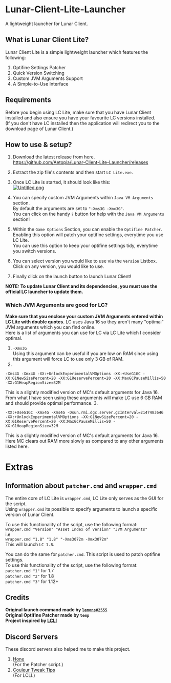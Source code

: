 # Lunar-Client-Lite-Launcher
A lightweight launcher for Lunar Client.
## What is Lunar Client Lite?
Lunar Client Lite is a simple lightweight launcher which features the following: 
1. Optifine Settings Patcher 
2. Quick Version Switching 
3. Custom JVM Arguments Support 
4. A Simple-to-Use Interface  
## Requirements
Before you begin using LC Lite, make sure that you have Lunar Client installed and also ensure you have your favourite LC versions installed.  
(If you don't have LC installed then the application will redirect you to the download page of Lunar Client.)  
## How to use & setup?
1. Download the latest release from here.  
https://github.com/Aetopia/Lunar-Client-Lite-Launcher/releases

2. Extract the zip file's contents and then start `LC Lite.exe`.

3. Once LC Lite is started, it should look like this:  
[![Untitled.png](https://i.postimg.cc/0jBgb8gH/Untitled.png)](https://postimg.cc/T5gNsv3r)

4. You can specify custom JVM Arguments within `Java VM Arguments` section.  
By default the arguments are set to `"-Xms3G -Xmx3G"`.  
You can click on the handy `?` button for help with the `Java VM Arguments` section!

5. Within the `Game Options` Section, you can enable the `Optifine Patcher`.  
Enabling this option will patch your optifine settings, everytime you use LC Lite.  
You can use this option to keep your optifine settings tidy, everytime you switch versions.

6. You can select version you would like to use via the `Version` Listbox. 
Click on any version, you would like to use.  

7. Finally click on the launch button to launch Lunar Client!  


<b>NOTE: To update Lunar Client and its dependencies, you must use the official LC launcher to update them.</b>
### Which JVM Arguments are good for LC?  
<b>Make sure that you enclose your custom JVM Arguments entered within LC Lite with double quotes.</b>
LC uses Java 16 so they aren't many "optimal" JVM arguments which you can find online.  
Here is a list of arguments you can use for LC via LC Lite which I consider optimal.  

1. `-Xmx3G`  
Using this argument can be useful if you are low on RAM since using this argument will force LC to use only 3 GB of RAM.
2.
 ```
-Xms4G -Xmx4G -XX:+UnlockExperimentalVMOptions -XX:+UseG1GC -XX:G1NewSizePercent=20 -XX:G1ReservePercent=20 -XX:MaxGCPauseMillis=50 -XX:G1HeapRegionSize=32M
```  
This is a slightly modified version of MC's default arguments for Java 16. From what I have seen using these arguments will make LC use 6 GB RAM and should provide optimal performance.
3. 
```
-XX:+UseG1GC -Xmx4G -Xms4G -Dsun.rmi.dgc.server.gcInterval=2147483646 -XX:+UnlockExperimentalVMOptions -XX:G1NewSizePercent=20 -XX:G1ReservePercent=20 -XX:MaxGCPauseMillis=50 -XX:G1HeapRegionSize=32M
```
This is a slightly modified version of MC's default arguments for Java 16. Here MC clears out RAM more slowly as compared to any other arguments listed here.

# Extras
## Information about `patcher.cmd` and `wrapper.cmd`

The entire core of LC Lite is `wrapper.cmd`, LC Lite only serves as the GUI for the script.  
Using `wrapper.cmd` its possible to specify arguments to launch a specific version of Lunar Client.  

To use this functionality of the script, use the following format:  
`wrapper.cmd "Version" "Asset Index of Version" "JVM Arguments"`  
i.e  
`wrapper.cmd "1.8" "1.8" "-Xms3072m -Xmx3072m"`  
This will launch `LC 1.8`.  

You can do the same for `patcher.cmd`. This script is used to patch optifine settings.  
To use this functionality of the script, use the following format:  
`patcher.cmd "1"` for 1.7   
`patcher.cmd "2"` for 1.8   
`patcher.cmd "3"` for 1.12+

## Credits
<b>Original launch command made by [`lemons#2555`](https://github.com/respecting)  
Original Optifine Patcher made by `temp`  
Project inspired by [LCLI](https://github.com/couleur-tweak-tips/utils/blob/main/LCLI.bat)</b>

## Discord Servers
These discord servers also helped me to make this project.  
1. [Hone](https://discord.com/invite/hone)  
(For the Patcher script.)
2. [Couleur Tweak Tips](http://discord.gg/CTT)  
(For LCLI.)
